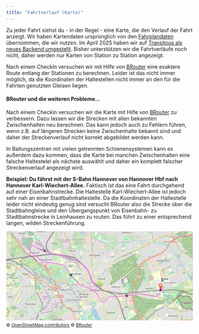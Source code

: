 ```yaml
---
title: "Fahrtverlauf (Karte)"
---
```


Zu jeder Fahrt siehst du - in der Regel - eine Karte, die den Verlauf der Fahrt anzeigt.
Wir haben Kartendaten ursprünglich von den [Fahrplandaten](/features/timetable) übernommen, die wir nutzen.
Im April 2025 haben wir auf [Transitous als neues Backend umgestellt](/features/timetable).
Bisher unterstützen wir die Fahrtverläufe noch nicht, daher werden nur Karten von Station zu Station angezeigt.

Nach einem Checkin versuchen wir mit Hilfe von [BRouter](https://brouter.de/brouter-web/) eine exaktere Route entlang
der Stationen zu berechnen.
Leider ist das nicht immer möglich, da die Koordinaten der Haltestellen nicht immer an den für die Fahrten genutzten
Gleisen liegen.

#### BRouter und die weiteren Probleme...

Nach einem Checkin versuchen wir die Karte mit Hilfe
von [BRouter](https://brouter.de/brouter-web/#map=6/51/10/standard&profile=rail) zu verbessern.
Dazu lassen wir die Strecken mit allen bekannten Zwischenhalten neu berechnen.
Das kann jedoch auch zu Fehlern führen, wenn z.B. auf längeren Strecken keine Zwischenhalte bekannt sind und daher der
Streckenverlauf nicht korrekt abgebildet werden kann.

In Ballungszentren mit vielen getrennten Schienensystemen kann es außerdem dazu kommen, dass die Karte bei manchen
Zwischenhalten eine falsche Haltestelel als nächste auswählt und daher ein komplett falscher Streckenverlauf angezeigt
wird.

**Beispiel: Du fährst mit der S-Bahn Hannover von Hannover Hbf nach Hannover Karl-Wiechert-Allee.**
Faktisch ist das eine Fahrt durchgehend auf einer Eisenbahnstrecke.
Die Haltestelle Karl-Wiechert-Allee ist jedoch sehr nah an einer Stadtbahnhaltestelle.
Da die Koordinaten der Haltestelle leider nicht eindeutig genug sind versucht BRouter also die Strecke über die
Stadtbahngleise und den Übergangspunkt von Eisenbahn- zu Stadtbahnstrecke in Leinhausen zu routen.
Das führt zu einer entsprechend langen, wilden Streckenführung.

<img src="error-hannover-hbf-kwa.png">
<small>
    &copy; <a href="https://www.openstreetmap.org/copyright">OpenStreetMap contributors</a>
    &copy; <a href="https://github.com/abrensch/brouter">BRouter</a>
</small>